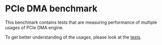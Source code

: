 # PCIe DMA benchmark

This benchmark contains tests that are measuring performance of multiple usages of PCIe DMA engine.

To get better understanding of the usages, please look at the [tests](test_pcie_dma.cpp).